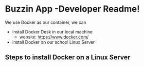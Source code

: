 # **Buzzin App -Developer Readme!** 

We use Docker as our container, we can
- install Docker Desk in our local machine
    - website: https://www.docker.com/
- install Docker on our school Linux Server

## Steps to install Docker on a Linux Server






